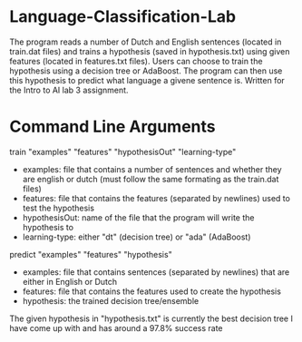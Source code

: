 # Language-Classification-Lab

The program reads a number of Dutch and English sentences (located in train.dat files) and trains a hypothesis (saved in hypothesis.txt) using given features (located in features.txt files). Users can choose to train the hypothesis using a decision tree or AdaBoost. The program can then use this hypothesis to predict what language a givene sentence is. Written for the Intro to AI lab 3 assignment.


# Command Line Arguments

train "examples" "features" "hypothesisOut" "learning-type"
- examples: file that contains a number of sentences and whether they are english or dutch (must follow the same formating as the train.dat files)
- features: file that contains the features (separated by newlines) used to test the hypothesis
- hypothesisOut: name of the file that the program will write the hypothesis to
- learning-type: either "dt" (decision tree) or "ada" (AdaBoost)

predict "examples" "features" "hypothesis"
- examples: file that contains sentences (separated by newlines) that are either in English or Dutch
- features: file that contains the features used to create the hypothesis
- hypothesis: the trained decision tree/ensemble

The given hypothesis in "hypothesis.txt" is currently the best decision tree I have come up with and has around a 97.8% success rate 
